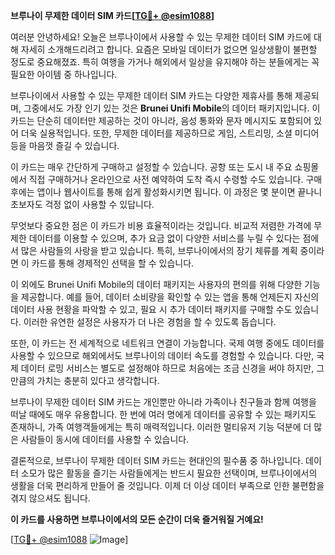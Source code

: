 **브루나이 무제한 데이터 SIM 카드[[TG💪+ @esim1088](https://t.me/s/esim1088)]**

여러분 안녕하세요! 오늘은 브루나이에서 사용할 수 있는 무제한 데이터 SIM 카드에 대해 자세히 소개해드리려고 합니다. 요즘은 모바일 데이터가 없으면 일상생활이 불편할 정도로 중요해졌죠. 특히 여행을 가거나 해외에서 일상을 유지해야 하는 분들에게는 꼭 필요한 아이템 중 하나입니다.

브루나이에서 사용할 수 있는 무제한 데이터 SIM 카드는 다양한 제휴사를 통해 제공되며, 그중에서도 가장 인기 있는 것은 **Brunei Unifi Mobile**의 데이터 패키지입니다. 이 카드는 단순히 데이터만 제공하는 것이 아니라, 음성 통화와 문자 메시지도 포함되어 있어 더욱 실용적입니다. 또한, 무제한 데이터를 제공하므로 게임, 스트리밍, 소셜 미디어 등을 마음껏 즐길 수 있습니다.

이 카드는 매우 간단하게 구매하고 설정할 수 있습니다. 공항 또는 도시 내 주요 쇼핑몰에서 직접 구매하거나 온라인으로 사전 예약하여 도착 즉시 수령할 수도 있습니다. 구매 후에는 앱이나 웹사이트를 통해 쉽게 활성화시키면 됩니다. 이 과정은 몇 분이면 끝나니 초보자도 걱정 없이 사용할 수 있답니다.

무엇보다 중요한 점은 이 카드가 비용 효율적이라는 것입니다. 비교적 저렴한 가격에 무제한 데이터를 이용할 수 있으며, 추가 요금 없이 다양한 서비스를 누릴 수 있다는 점에서 많은 사람들의 사랑을 받고 있습니다. 특히, 브루나이에서의 장기 체류를 계획 중이라면 이 카드를 통해 경제적인 선택을 할 수 있습니다.

이 외에도 Brunei Unifi Mobile의 데이터 패키지는 사용자의 편의를 위해 다양한 기능을 제공합니다. 예를 들어, 데이터 소비량을 확인할 수 있는 앱을 통해 언제든지 자신의 데이터 사용 현황을 파악할 수 있고, 필요 시 추가 데이터 패키지를 구매할 수도 있습니다. 이러한 유연한 설정은 사용자가 더 나은 경험을 할 수 있도록 돕습니다.

또한, 이 카드는 전 세계적으로 네트워크 연결이 가능합니다. 국제 여행 중에도 데이터를 사용할 수 있으므로 해외에서도 브루나이의 데이터 속도를 경험할 수 있습니다. 다만, 국제 데이터 로밍 서비스는 별도로 설정해야 하므로 처음에는 조금 신경을 써야 하지만, 그만큼의 가치는 충분히 있다고 생각합니다.

브루나이 무제한 데이터 SIM 카드는 개인뿐만 아니라 가족이나 친구들과 함께 여행을 떠날 때에도 매우 유용합니다. 한 번에 여러 명에게 데이터를 공유할 수 있는 패키지도 존재하니, 가족 여행객들에게는 특히 매력적입니다. 이러한 멀티유저 기능 덕분에 더 많은 사람들이 동시에 데이터를 사용할 수 있습니다.

결론적으로, 브루나이 무제한 데이터 SIM 카드는 현대인의 필수품 중 하나입니다. 데이터 소모가 많은 활동을 즐기는 사람들에게는 반드시 필요한 선택이며, 브루나이에서의 생활을 더욱 편리하게 만들어 줄 것입니다. 이제 더 이상 데이터 부족으로 인한 불편함을 겪지 않으셔도 됩니다.

**이 카드를 사용하면 브루나이에서의 모든 순간이 더욱 즐거워질 거예요!**

[[TG💪+ @esim1088](https://t.me/s/esim1088) ![Image](https://i.postimg.cc/Y0z9fWf4/image.png)]